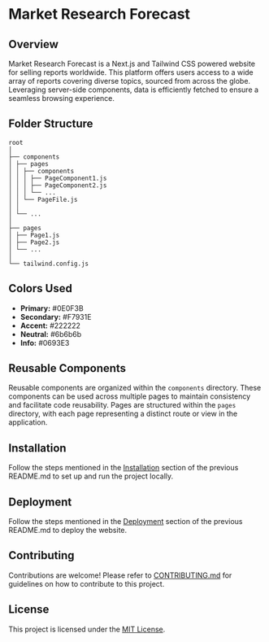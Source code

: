 # Market Research Forecast

## Overview

Market Research Forecast is a Next.js and Tailwind CSS powered website for selling reports worldwide. This platform offers users access to a wide array of reports covering diverse topics, sourced from across the globe. Leveraging server-side components, data is efficiently fetched to ensure a seamless browsing experience.

## Folder Structure

```
root
│
├── components
│ ├── pages
│ │ ├── components
│ │ │ ├── PageComponent1.js
│ │ │ ├── PageComponent2.js
│ │ │ └── ...
│ │ └── PageFile.js
│ │
│ └── ...
│
├── pages
│ ├── Page1.js
│ ├── Page2.js
│ └── ...
│
└── tailwind.config.js
```

## Colors Used

- **Primary:** #0E0F3B
- **Secondary:** #F7931E
- **Accent:** #222222
- **Neutral:** #6b6b6b
- **Info:** #0693E3

## Reusable Components

Reusable components are organized within the `components` directory. These components can be used across multiple pages to maintain consistency and facilitate code reusability. Pages are structured within the `pages` directory, with each page representing a distinct route or view in the application.

## Installation

Follow the steps mentioned in the [Installation](#installation) section of the previous README.md to set up and run the project locally.

## Deployment

Follow the steps mentioned in the [Deployment](#deployment) section of the previous README.md to deploy the website.

## Contributing

Contributions are welcome! Please refer to [CONTRIBUTING.md](CONTRIBUTING.md) for guidelines on how to contribute to this project.

## License

This project is licensed under the [MIT License](LICENSE).
